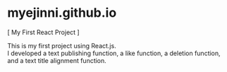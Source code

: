 # myejinni.github.io

<p>[ My First React Project ]</p>

This is my first project using React.js. <br>I developed a text publishing function, a like function, a deletion function, and a text title alignment function.
